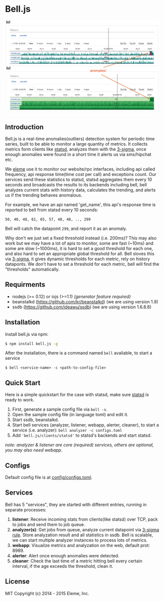 Bell.js
=======

![snap](snap.png)

Introduction
------------

Bell.js is a real-time anomalies(outliers) detection system for periodic time series, built
to be able to monitor a large quantity of metrics. It collects metrics form clients
like [statsd](https://github.com/etsy/statsd), analyzes them with the [3-sigma](docs/design-notes.md),
once enough anomalies were found in a short time it alerts us via sms/hipchat etc.

We [eleme](github.com/eleme) use it to monitor our website/rpc interfaces, including
api called frequency, api response time(time cost per call) and exceptions count. Our
services send these statistics to statsd, statsd aggregates them every 10 seconds and
broadcasts the results to its backends including bell, bell analyzes current stats with
history data, calculates the trending, and alerts us if the trending behaves anomalous.

For example, we have an api named 'get_name', this api's response time is reported to bell
from statsd every 10 seconds:

```
50, 40, 48, 61, 65, 57, 48, 40, .., 299
```

Bell will catch the datapoint `299`, and report it as an anomaly.

Why don't we just set a fixed threshold instead (i.e. 200ms)? This may also work but we may
have a lot of apis to monitor, some are fast (~10ms) and some are slow (~1000ms), it is hard
to set a good threshold for each one, and also hard to set an appropriate global threshold for all.
Bell sloves this via [3-sigma](docs/design-notes.md), it gives dynamic thresholds for each metric,
rely on history dataponts. We don't have to set a threshold for each metric, bell will find the
"thresholds" automatically.

Requirments
-----------

- nodejs (>= 0.12) or iojs (>=1.1) *(generator feature required)*
- beanstalkd (https://github.com/kr/beanstalkd) (we are using version 1.9)
- ssdb (https://github.com/ideawu/ssdb) (we are using version 1.6.8.8)

Installation
------------

Install bell.js via npm:

```bash
$ npm install bell.js -g
```

After the installation, there is a command named `bell` avaliable, to start a service

```
$ bell <service-name> -c <path-to-config-file>
```

Quick Start
-----------

Here is a simple quickstart for the case with statsd, make sure
[statsd](https://github.com/etsy/statsd) is ready to work.

1. First, generate a sample config file via `bell -s`.
2. Open the sample config file (in language toml) and edit it.
3. Start ssdb, beanstalkd.
4. Start bell services (analyzer, listener, webapp, alerter, cleaner), to start a service
   (i.e. analyzer): `bell analyzer -c configs.toml`
5. Add `'bell.js/clients/statsd'` to statsd's backends and start statsd.

*note: analyzer & listener are core (required) services, others are optional, you may also
need webapp*.

Configs
-------

Default config file is at [config/configs.toml](config/configs.toml).

Services
--------

Bell has 5 "services", they are started with different entries, running in separate
processes:

1. **listener**: Receive incoming stats from clients(like statsd) over TCP, pack to jobs
   and send them to job queue.
2. **analyzer(s)**: Get jobs from queue, analyze current datapoint via [3-sigma rule](docs/design-notes.md).
   Store analyzation result and all statistics in ssdb. Bell is scalable, we can start multiple
   analyzer instances to process lots of metrics.
3. **webapp**: Visualize metrics and analyzation on the web, default prot: 8989.
4. **alerter**: Alert once enough anomalies were detected.
5. **cleaner**: Check the last time of a metric hitting bell every certain interval, if
   the age exceeds the threshold, clean it.

License
-------

MIT Copyright (c) 2014 - 2015 Eleme, Inc.
